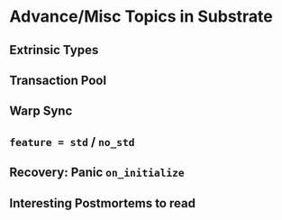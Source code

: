 # Advance/Misc Topics in Substrate

## Extrinsic Types

## Transaction Pool

## Warp Sync

## `feature = std` / `no_std`

## Recovery: Panic `on_initialize`

## Interesting Postmortems to read
